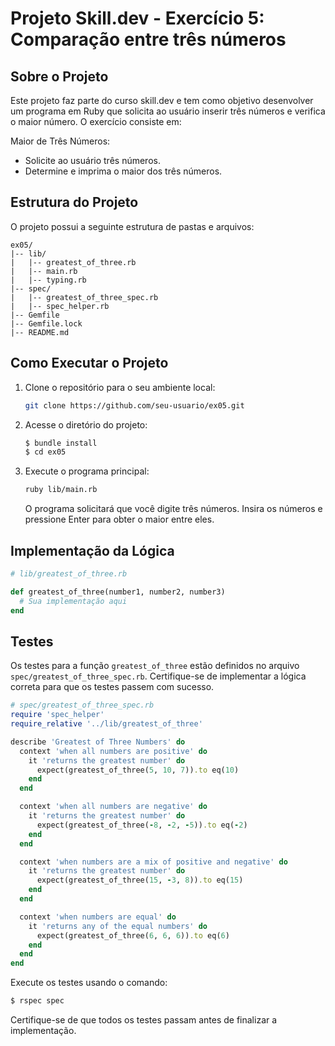 # Projeto Skill.dev - Exercício 5: Comparação entre três números

## Sobre o Projeto

Este projeto faz parte do curso skill.dev e tem como objetivo desenvolver um programa em Ruby que solicita ao usuário inserir três números e verifica o maior número. O exercício consiste em:

Maior de Três Números:

- Solicite ao usuário três números.
- Determine e imprima o maior dos três números.

## Estrutura do Projeto

O projeto possui a seguinte estrutura de pastas e arquivos:

```
ex05/
|-- lib/
|   |-- greatest_of_three.rb
|   |-- main.rb
|   |-- typing.rb
|-- spec/
|   |-- greatest_of_three_spec.rb
|   |-- spec_helper.rb
|-- Gemfile
|-- Gemfile.lock
|-- README.md
```

## Como Executar o Projeto

1. Clone o repositório para o seu ambiente local:

   ```bash
   git clone https://github.com/seu-usuario/ex05.git
   ```

2. Acesse o diretório do projeto:

   ```bash
   $ bundle install
   $ cd ex05
   ```

3. Execute o programa principal:

   ```bash
   ruby lib/main.rb
   ```

   O programa solicitará que você digite três números. Insira os números e pressione Enter para obter o maior entre eles.

## Implementação da Lógica

```ruby
# lib/greatest_of_three.rb

def greatest_of_three(number1, number2, number3)
  # Sua implementação aqui
end
```

## Testes

Os testes para a função `greatest_of_three` estão definidos no arquivo `spec/greatest_of_three_spec.rb`. Certifique-se de implementar a lógica correta para que os testes passem com sucesso.

```ruby
# spec/greatest_of_three_spec.rb
require 'spec_helper'
require_relative '../lib/greatest_of_three'

describe 'Greatest of Three Numbers' do
  context 'when all numbers are positive' do
    it 'returns the greatest number' do
      expect(greatest_of_three(5, 10, 7)).to eq(10)
    end
  end

  context 'when all numbers are negative' do
    it 'returns the greatest number' do
      expect(greatest_of_three(-8, -2, -5)).to eq(-2)
    end
  end

  context 'when numbers are a mix of positive and negative' do
    it 'returns the greatest number' do
      expect(greatest_of_three(15, -3, 8)).to eq(15)
    end
  end

  context 'when numbers are equal' do
    it 'returns any of the equal numbers' do
      expect(greatest_of_three(6, 6, 6)).to eq(6)
    end
  end
end
```

Execute os testes usando o comando:

```bash
$ rspec spec
```

Certifique-se de que todos os testes passam antes de finalizar a implementação.
